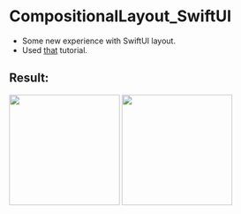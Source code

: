 # CompositionalLayout_SwiftUI

- Some new experience with SwiftUI layout.
- Used [that](https://www.youtube.com/watch?v=l10ffFy4UW8) tutorial.

## Result:
<img src="https://user-images.githubusercontent.com/28675512/165842813-3be82746-78c9-4bf9-ab3d-8ed6563cc9ff.png" width="200"> <img src="https://user-images.githubusercontent.com/28675512/165842798-d4694bf0-7d04-48e8-b0ea-8ea3e1bbce7c.png" width="200">
